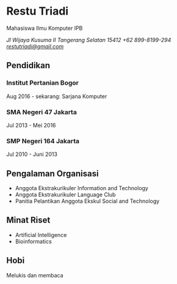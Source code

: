 # Restu Triadi

Mahasiswa Ilmu Komputer IPB

*Jl Wijaya Kusuma II Tangerang Selatan 15412*
*+62 899-8199-294*
*restutriadi@gmail.com*

## Pendidikan

### Institut Pertanian Bogor
Aug 2016 - sekarang: Sarjana Komputer

### SMA Negeri 47 Jakarta
Jul 2013 - Mei 2016

### SMP Negeri 164 Jakarta
Jul 2010 - Juni 2013

## Pengalaman Organisasi

- Anggota Ekstrakurikuler Information and Technology
- Anggota Ekstrakurikuler Language Club
- Panitia Pelantikan Anggota Ekskul Social and Technology

## Minat Riset

- Artificial Intelligence
- Bioinformatics

## Hobi

Melukis dan membaca
